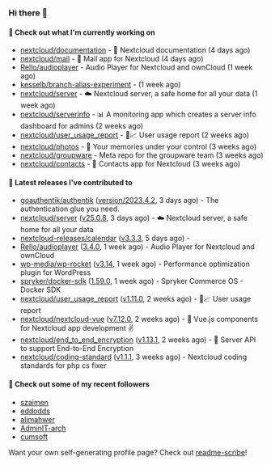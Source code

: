 ### Hi there 👋

#### 👷 Check out what I'm currently working on

- [nextcloud/documentation](https://github.com/nextcloud/documentation) - 📘 Nextcloud documentation (4 days ago)
- [nextcloud/mail](https://github.com/nextcloud/mail) - 💌 Mail app for Nextcloud (4 days ago)
- [Rello/audioplayer](https://github.com/Rello/audioplayer) - Audio Player for Nextcloud and ownCloud (1 week ago)
- [kesselb/branch-alias-experiment](https://github.com/kesselb/branch-alias-experiment) -  (1 week ago)
- [nextcloud/server](https://github.com/nextcloud/server) - ☁️ Nextcloud server, a safe home for all your data (1 week ago)
- [nextcloud/serverinfo](https://github.com/nextcloud/serverinfo) - 📊 A monitoring app which creates a server info dashboard for admins (2 weeks ago)
- [nextcloud/user_usage_report](https://github.com/nextcloud/user_usage_report) - 👱📈 User usage report (2 weeks ago)
- [nextcloud/photos](https://github.com/nextcloud/photos) - 📸 Your memories under your control (3 weeks ago)
- [nextcloud/groupware](https://github.com/nextcloud/groupware) - Meta repo for the groupware team (3 weeks ago)
- [nextcloud/contacts](https://github.com/nextcloud/contacts) - 📇 Contacts app for Nextcloud (3 weeks ago)

#### 🔭 Latest releases I've contributed to

- [goauthentik/authentik](https://github.com/goauthentik/authentik) ([version/2023.4.2](https://github.com/goauthentik/authentik/releases/tag/version/2023.4.2), 3 days ago) - The authentication glue you need.
- [nextcloud/server](https://github.com/nextcloud/server) ([v25.0.8](https://github.com/nextcloud/server/releases/tag/v25.0.8), 3 days ago) - ☁️ Nextcloud server, a safe home for all your data
- [nextcloud-releases/calendar](https://github.com/nextcloud-releases/calendar) ([v3.3.3](https://github.com/nextcloud-releases/calendar/releases/tag/v3.3.3), 5 days ago) - 
- [Rello/audioplayer](https://github.com/Rello/audioplayer) ([3.4.0](https://github.com/Rello/audioplayer/releases/tag/3.4.0), 1 week ago) - Audio Player for Nextcloud and ownCloud
- [wp-media/wp-rocket](https://github.com/wp-media/wp-rocket) ([v3.14](https://github.com/wp-media/wp-rocket/releases/tag/v3.14), 1 week ago) - Performance optimization plugin for WordPress
- [spryker/docker-sdk](https://github.com/spryker/docker-sdk) ([1.59.0](https://github.com/spryker/docker-sdk/releases/tag/1.59.0), 1 week ago) - Spryker Commerce OS - Docker SDK
- [nextcloud/user_usage_report](https://github.com/nextcloud/user_usage_report) ([v1.11.0](https://github.com/nextcloud/user_usage_report/releases/tag/v1.11.0), 2 weeks ago) - 👱📈 User usage report
- [nextcloud/nextcloud-vue](https://github.com/nextcloud/nextcloud-vue) ([v7.12.0](https://github.com/nextcloud/nextcloud-vue/releases/tag/v7.12.0), 2 weeks ago) - 🍱 Vue.js components for Nextcloud app development  ✌
- [nextcloud/end_to_end_encryption](https://github.com/nextcloud/end_to_end_encryption) ([v1.13.1](https://github.com/nextcloud/end_to_end_encryption/releases/tag/v1.13.1), 2 weeks ago) - :closed_lock_with_key: Server API to support End-to-End Encryption
- [nextcloud/coding-standard](https://github.com/nextcloud/coding-standard) ([v1.1.1](https://github.com/nextcloud/coding-standard/releases/tag/v1.1.1), 3 weeks ago) - Nextcloud coding standards for php cs fixer

#### 👯 Check out some of my recent followers

- [szaimen](https://github.com/szaimen)
- [eddodds](https://github.com/eddodds)
- [alimahwer](https://github.com/alimahwer)
- [AdminIT-arch](https://github.com/AdminIT-arch)
- [cumsoft](https://github.com/cumsoft)

Want your own self-generating profile page? Check out [readme-scribe](https://github.com/muesli/readme-scribe)!
